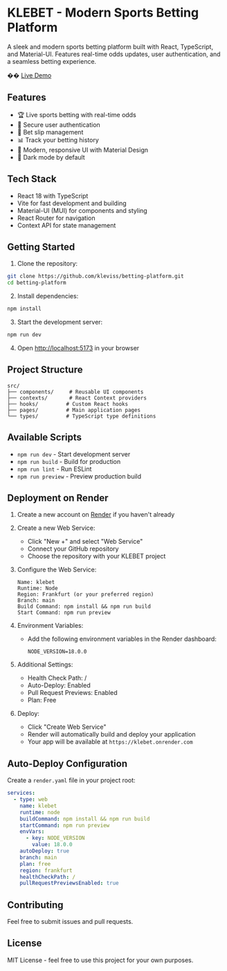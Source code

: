 # KLEBET - Modern Sports Betting Platform

A sleek and modern sports betting platform built with React, TypeScript, and Material-UI. Features real-time odds updates, user authentication, and a seamless betting experience.

�� [Live Demo](https://klebet.onrender.com)

## Features

- 🏆 Live sports betting with real-time odds
- 🔐 Secure user authentication
- 💼 Bet slip management
- 📊 Track your betting history
- 🎨 Modern, responsive UI with Material Design
- 🌙 Dark mode by default

## Tech Stack

- React 18 with TypeScript
- Vite for fast development and building
- Material-UI (MUI) for components and styling
- React Router for navigation
- Context API for state management

## Getting Started

1. Clone the repository:

```bash
git clone https://github.com/kleviss/betting-platform.git
cd betting-platform
```

2. Install dependencies:

```bash
npm install
```

3. Start the development server:

```bash
npm run dev
```

4. Open [http://localhost:5173](http://localhost:5173) in your browser

## Project Structure

```
src/
├── components/     # Reusable UI components
├── contexts/       # React Context providers
├── hooks/         # Custom React hooks
├── pages/         # Main application pages
└── types/         # TypeScript type definitions
```

## Available Scripts

- `npm run dev` - Start development server
- `npm run build` - Build for production
- `npm run lint` - Run ESLint
- `npm run preview` - Preview production build

## Deployment on Render

1. Create a new account on [Render](https://render.com) if you haven't already

2. Create a new Web Service:

   - Click "New +" and select "Web Service"
   - Connect your GitHub repository
   - Choose the repository with your KLEBET project

3. Configure the Web Service:

   ```
   Name: klebet
   Runtime: Node
   Region: Frankfurt (or your preferred region)
   Branch: main
   Build Command: npm install && npm run build
   Start Command: npm run preview
   ```

4. Environment Variables:

   - Add the following environment variables in the Render dashboard:
     ```
     NODE_VERSION=18.0.0
     ```

5. Additional Settings:

   - Health Check Path: /
   - Auto-Deploy: Enabled
   - Pull Request Previews: Enabled
   - Plan: Free

6. Deploy:
   - Click "Create Web Service"
   - Render will automatically build and deploy your application
   - Your app will be available at `https://klebet.onrender.com`

## Auto-Deploy Configuration

Create a `render.yaml` file in your project root:

```yaml
services:
  - type: web
    name: klebet
    runtime: node
    buildCommand: npm install && npm run build
    startCommand: npm run preview
    envVars:
      - key: NODE_VERSION
        value: 18.0.0
    autoDeploy: true
    branch: main
    plan: free
    region: frankfurt
    healthCheckPath: /
    pullRequestPreviewsEnabled: true
```

## Contributing

Feel free to submit issues and pull requests.

## License

MIT License - feel free to use this project for your own purposes.
